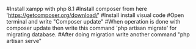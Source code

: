 #Install xampp with php 8.1
#Install composer from here 'https://getcomposer.org/download/'
#Install install visual code 
#Open terminal and write "Composer update"
#When operation is done with composer update then write this command 'php artisan migrate' for migrating database.
#After doing migration write another command "php artisan serve"

